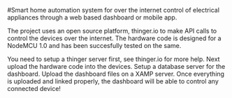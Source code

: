 #Smart home automation system for over the internet control of electrical appliances through a web based dashboard or mobile app.

The project uses an open source platform, thinger.io to make API calls to control the devices over the internet.
The hardware code is designed for a NodeMCU 1.0 and has been succesfully tested on the same.

You need to setup a thinger server first, see thinger.io for more help.
Next upload the hardware code into the devices.
Setup a database server for the dashboard.
Upload the dashboard files on a XAMP server.
Once everything is uploaded and linked properly, the dashboard will be able to control any connected device!
